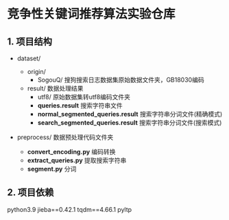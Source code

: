 # 竞争性关键词推荐算法实验仓库
## 1. 项目结构
- dataset/
  - origin/
    - SogouQ/  搜狗搜索日志数据集原始数据文件夹，GB18030编码
  - result/  数据处理结果
    - utf8/  原始数据集转utf8编码文件夹
    - **queries.result**  搜索字符串文件
    - **normal_segmented_queries.result**  搜索字符串分词文件(精确模式)
    - **search_segmented_queries.result**  搜索字符串分词文件(搜索模式)


- preprocess/  数据预处理代码文件夹
  - **convert_encoding.py**  编码转换
  - **extract_queries.py**  提取搜索字符串
  - **segment.py**  分词

## 2. 项目依赖
python3.9
jieba==0.42.1
tqdm==4.66.1
pyltp
